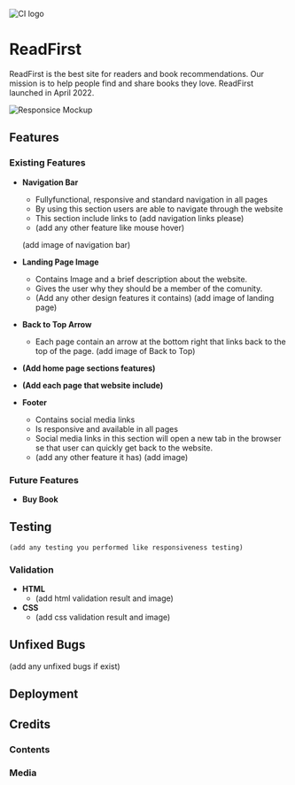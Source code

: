 ![CI logo](https://codeinstitute.s3.amazonaws.com/fullstack/ci_logo_small.png)

# ReadFirst

ReadFirst is the best site for readers and book recommendations. Our mission is to help people find and share books they love. ReadFirst launched in April 2022.

![Responsice Mockup](https://github.com/lucyrush/readme-template/blob/master/media/love_running_mockup.png)

## Features 

### Existing Features

- __Navigation Bar__

    - Fullyfunctional, responsive and standard navigation in all pages
    - By using this section users are able to navigate through the website
    - This section include links to (add navigation links please)
    - (add any other feature like mouse hover)

    (add image of navigation bar)

- __Landing Page Image__

    - Contains Image and a brief description about the website.
    - Gives the user why they should be a member of the comunity.
    - (Add any other design features it contains)
    (add image of landing page)
- __Back to Top Arrow__

    - Each page contain an arrow at the bottom right that links back to the top of the page.
    (add image of Back to Top)

- __(Add home page sections features)__

- __(Add each page that website include)__

- __Footer__
    - Contains social media links
    - Is responsive and available in all pages
    - Social media links in this section will open a new tab in the browser se that user can quickly get back to the website.
    - (add any other feature it has)
    (add image)

### Future Features 
- __Buy Book__

## Testing
    (add any testing you performed like responsiveness testing)
### Validation
- __HTML__
    - (add html validation result and image)
- __CSS__
    - (add css validation result and image)

## Unfixed Bugs
(add any unfixed bugs if exist)

## Deployment
## Credits
### Contents
### Media
###